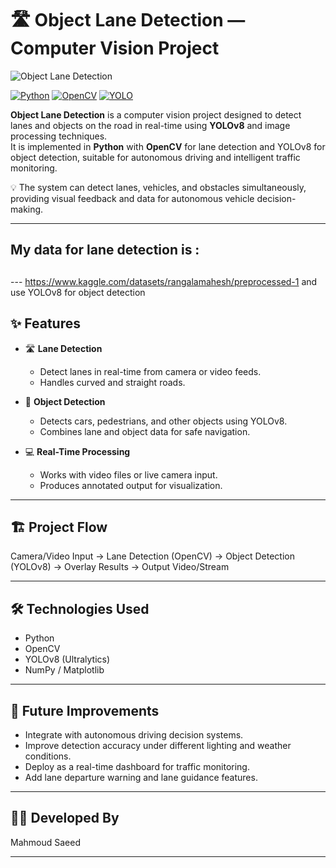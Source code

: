 # 🛣️ Object Lane Detection — Computer Vision Project

![Object Lane Detection](https://github.com/Mahmoud3301/Object_lane_detection/blob/main/sample_image.png?raw=true)

[![Python](https://img.shields.io/badge/Language-Python-blue?logo=python)]()
[![OpenCV](https://img.shields.io/badge/Library-OpenCV-lightblue)]()
[![YOLO](https://img.shields.io/badge/Model-YOLOv8-orange)]()

**Object Lane Detection** is a computer vision project designed to detect lanes and objects on the road in real-time using **YOLOv8** and image processing techniques.  
It is implemented in **Python** with **OpenCV** for lane detection and YOLOv8 for object detection, suitable for autonomous driving and intelligent traffic monitoring.

💡 The system can detect lanes, vehicles, and obstacles simultaneously, providing visual feedback and data for autonomous vehicle decision-making.

---
## My data for lane detection is : 
##
--- https://www.kaggle.com/datasets/rangalamahesh/preprocessed-1
and use YOLOv8 for object detection
## ✨ Features

- 🛣️ **Lane Detection**
  - Detect lanes in real-time from camera or video feeds.
  - Handles curved and straight roads.

- 🚗 **Object Detection**
  - Detects cars, pedestrians, and other objects using YOLOv8.
  - Combines lane and object data for safe navigation.

- 💻 **Real-Time Processing**
  - Works with video files or live camera input.
  - Produces annotated output for visualization.

---

## 🏗️ Project Flow

Camera/Video Input → Lane Detection (OpenCV) → Object Detection (YOLOv8) → Overlay Results → Output Video/Stream

---

## 🛠️ Technologies Used

- Python  
- OpenCV  
- YOLOv8 (Ultralytics)  
- NumPy / Matplotlib  

---

## 🚀 Future Improvements

- Integrate with autonomous driving decision systems.  
- Improve detection accuracy under different lighting and weather conditions.  
- Deploy as a real-time dashboard for traffic monitoring.  
- Add lane departure warning and lane guidance features.

---

## 👨‍💻 Developed By

Mahmoud Saeed

---


 

